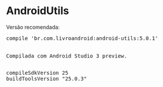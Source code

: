 # AndroidUtils

Versão recomendada:

<pre>
compile 'br.com.livroandroid:android-utils:5.0.1'


Compilada com Android Studio 3 preview.

<pre>
compileSdkVersion 25
buildToolsVersion "25.0.3"
</pre>
